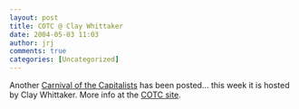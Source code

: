 ```yaml
---
layout: post
title: COTC @ Clay Whittaker
date: 2004-05-03 11:03
author: jrj
comments: true
categories: [Uncategorized]
---
```

Another <a href="http://www.eurekaranch.com/blog/cotc.asp" target="_blank">Carnival of the Capitalists</a> has been posted... this week it is hosted by Clay Whittaker. More info at the <a href="http://www.eurekaranch.com/blog/cotc.asp" target="_blank">COTC site</a>.

